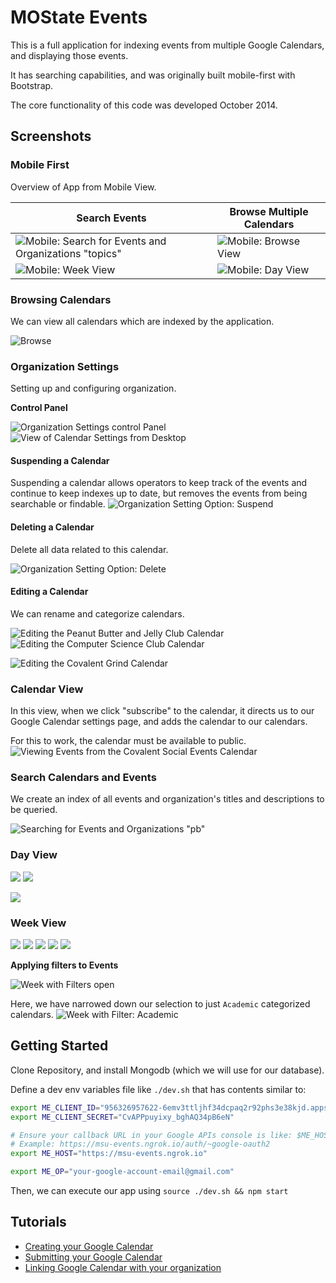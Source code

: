 MOState Events
======

This is a full application for indexing events from multiple Google Calendars, and displaying those events.

It has searching capabilities, and was originally built mobile-first with Bootstrap.

The core functionality of this code was developed October 2014.

## Screenshots

### Mobile First

Overview of App from Mobile View.

| Search Events | Browse Multiple Calendars |
| ----- | ---- |
| ![Mobile: Search for Events and Organizations "topics"](screenshots/mobile_search_query=topics.png) | ![Mobile: Browse View](screenshots/mobile_browse_filter=open.png) |
| ![Mobile: Week View](screenshots/mobile_week_1.png) | ![Mobile: Day View](screenshots/mobile_day_1.png) |


### Browsing Calendars

We can view all calendars which are indexed by the application.

![Browse](screenshots/browse_1.png)

### Organization Settings

Setting up and configuring organization.

**Control Panel**

![Organization Settings control Panel](screenshots/organization_settings_1.png)
![View of Calendar Settings from Desktop](screenshots/organization_settings_desktop.png)

#### Suspending a Calendar

Suspending a calendar allows operators to keep track of the events and continue to keep indexes up to date,
but removes the events from being searchable or findable.
![Organization Setting Option: Suspend](screenshots/organization_settings_option=suspend_1.png)

#### Deleting a Calendar

Delete all data related to this calendar.

![Organization Setting Option: Delete](screenshots/organization_settings_option=delete_1.png)

#### Editing a Calendar

We can rename and categorize calendars.

![Editing the Peanut Butter and Jelly Club Calendar](screenshots/organization_settings_peanut-butter-jelly-club_1.png)
![Editing the Computer Science Club Calendar](screenshots/organization_settings_computer-science-club_1.png)

![Editing the Covalent Grind Calendar](screenshots/organization_settings_covalent-grind_1.png)

### Calendar View

In this view, when we click "subscribe" to the calendar, it directs us to
our Google Calendar settings page, and adds the calendar to our calendars.

For this to work, the calendar must be available to public.
![Viewing Events from the Covalent Social Events Calendar](screenshots/calendar_covalent-social-events_1.png)

### Search Calendars and Events

We create an index of all events and organization's titles and descriptions to be queried.

![Searching for Events and Organizations "pb"](screenshots/search_pb_1.png)

### Day View

![](screenshots/day_page=3_1-event.png)
![](screenshots/day_page=10.png)

![](screenshots/day_page=10_1-event.png)

### Week View

![](screenshots/week_0.png)
![](screenshots/week_1.png)
![](screenshots/week_1_alt.png)
![](screenshots/week_1_scroll1.png)
![](screenshots/week_1_scroll2.png)

**Applying filters to Events**

![Week with Filters open](screenshots/week_no-filter_1.png)

Here, we have narrowed down our selection to just `Academic` categorized calendars.
![Week with Filter: Academic](screenshots/week_filter=academic_1.png)




## Getting Started

Clone Repository, and install Mongodb (which we will use for our database).

Define a dev env variables file like `./dev.sh` that has contents similar to:

```sh
export ME_CLIENT_ID="956326957622-6emv3ttljhf34dcpaq2r92phs3e38kjd.apps.googleusercontent.com"
export ME_CLIENT_SECRET="CvAPPpuyixy_bghAQ34pB6eN"

# Ensure your callback URL in your Google APIs console is like: $ME_HOST/auth/~google-oauth2
# Example: https://msu-events.ngrok.io/auth/~google-oauth2
export ME_HOST="https://msu-events.ngrok.io"

export ME_OP="your-google-account-email@gmail.com"
```

Then, we can execute our app using `source ./dev.sh && npm start`

## Tutorials
 * [Creating your Google Calendar](/pages/tutorials/create-google-calendar.md)
 * [Submitting your Google Calendar](/pages/tutorials/submitting-your-google-calendar.md)
 * [Linking Google Calendar with your organization](/pages/tutorials/linking-google-calendar-with-your-organization.md)
